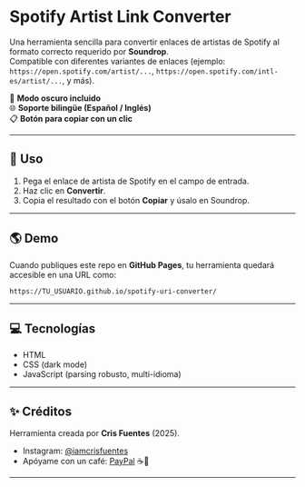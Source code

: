 # Spotify Artist Link Converter

Una herramienta sencilla para convertir enlaces de artistas de Spotify al formato correcto requerido por **Soundrop**.  
Compatible con diferentes variantes de enlaces (ejemplo: `https://open.spotify.com/artist/...`, `https://open.spotify.com/intl-es/artist/...`, y más).

🌙 **Modo oscuro incluido**  
🌐 **Soporte bilingüe (Español / Inglés)**  
📋 **Botón para copiar con un clic**

---

## 🚀 Uso

1. Pega el enlace de artista de Spotify en el campo de entrada.  
2. Haz clic en **Convertir**.  
3. Copia el resultado con el botón **Copiar** y úsalo en Soundrop.  

---

## 🌎 Demo

Cuando publiques este repo en **GitHub Pages**, tu herramienta quedará accesible en una URL como:  
```
https://TU_USUARIO.github.io/spotify-uri-converter/
```

---

## 💻 Tecnologías

- HTML
- CSS (dark mode)
- JavaScript (parsing robusto, multi-idioma)

---

## ✨ Créditos

Herramienta creada por **Cris Fuentes** (2025).  
- Instagram: [@iamcrisfuentes](https://www.instagram.com/iamcrisfuentes/)  
- Apóyame con un café: [PayPal](https://www.paypal.com/paypalme/CFuentesRubilar) ☕💙

---
